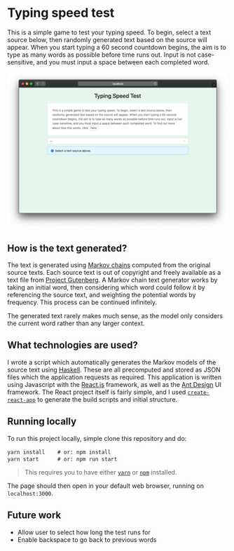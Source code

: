 # Typing speed test

This is a simple game to test your typing speed. To begin, select a text
source below, then randomly generated text based on the source will
appear. When you start typing a 60 second countdown begins, the aim is to
type as many words as possible before time runs out. Input is not
case-sensitive, and you must input a space between each completed word.

![User interface screenshot](screenshot.png)

## How is the text generated?</h4>

The text is generated using
[Markov chains](https://en.wikipedia.org/wiki/Markov_chain)
computed from the original source texts. Each source text is out of copyright
and freely available as a text file from
[Project Gutenberg](https://www.gutenberg.org/).
A Markov chain text generator works by taking an initial word, then
considering which word could follow it by referencing the source text, and
weighting the potential words by frequency. This process can be continued
infinitely.

The generated text rarely makes much sense, as the model only
considers the current word rather than any larger context.

## What technologies are used?

I wrote a script which automatically generates the Markov models of
the source text using
[Haskell](https://www.haskell.org/).
These are all precomputed and stored as JSON files which the
application requests as required. This application is written using
Javascript with the
[React.js](https://reactjs.org/)
framework, as well as the
[Ant Design](https://ant.design/) UI
framework. The React project itself is fairly simple, and I used
[`create-react-app`](https://create-react-app.dev/)
to generate the build scripts and initial structure.

## Running locally

To run this project locally, simple clone this repository and do:

```
yarn install    # or: npm install
yarn start      # or: npm run start
```

> This requires you to have either [`yarn`](https://yarnpkg.com/en/) or [`npm`](https://www.npmjs.com/) installed.

The page should then open in your default web browser, running on `localhost:3000`.

## Future work

- Allow user to select how long the test runs for
- Enable backspace to go back to previous words
